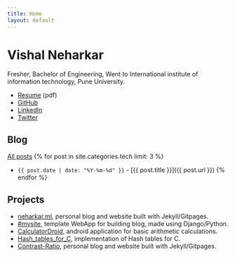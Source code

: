 ```yaml
---
title: Home
layout: default
---
```


# Vishal Neharkar

Fresher, Bachelor of Engineering, Went to International institute of information technology, Pune University.

- [Resume](assets/pdf/VISHAL-NEHARKAR.pdf) (pdf)
- [GitHub](https://github.com/neharkarvishal)
- [LinkedIn](https://www.linkedin.com/in/neharkar)
- [Twitter](https://twitter.com/)


## Blog

[All posts](/blog/)
{% for post in site.categories.tech limit: 3 %}
- `{{ post.date | date: "%Y-%m-%d" }}` - [{{ post.title }}]({{ post.url }}) {% endfor %}

## Projects

- [neharkar.ml](https://neharkarvishal.github.io), personal blog and website built with Jekyll/Gitpages.
- [\#mysite](https://github.com/neharkarvishal/mysite), template WebApp for building blog, made using Django/Python.
- [CalculatorDroid](https://github.com/neharkarvishal/CalculatorDroid), android application for basic arithmetic calculations.
- [Hash_tables_for_C](https://github.com/neharkarvishal/hash_tables_in_C), implementation of Hash tables for C.
- [Contrast-Ratio](https://neharkarvishal.github.io/contrast-ratio), personal blog and website built with Jekyll/Gitpages.